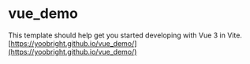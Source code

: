 # vue_demo

This template should help get you started developing with Vue 3 in Vite.
[https://yoobright.github.io/vue_demo/](https://yoobright.github.io/vue_demo/)
